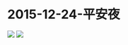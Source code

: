  # 2015-12-24-平安夜
![](https://bilicover2015.github.io/Android/2015-12-24-平安夜.png)
![](https://bilicover2015.github.io/PC/2015-12-24-平安夜.jpg)
